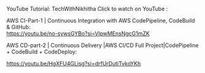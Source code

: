 YouTube Tutorial: TechWithNikhitha
Click to watch on YouTube :

AWS CI-Part-1 | Continuous Integration with AWS CodePipeline, CodeBuild & GitHub:  
https://youtu.be/no-sywsGYBo?si=VlpwMEnsNgcG1mZK

AWS CD-part-2 | Continuous Delivery |AWS CI/CD Full Project|CodePipeline + CodeBuild + CodeDeploy: 


https://youtu.be/HgXFU4GLisg?si=drfUrDutiTvkoYKh



